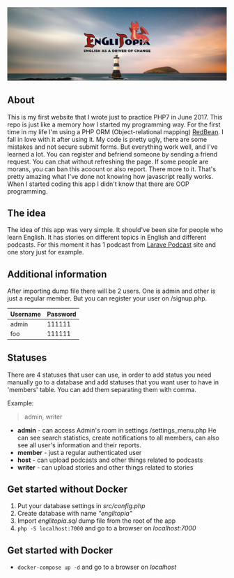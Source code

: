 <img src="https://raw.githubusercontent.com/SerhiiCho/englitopia/master/src/media/img/banner1.jpg" style="text-align:center">

## About

This is my first website that I wrote just to practice PHP7 in June 2017. This repo is just like a memory how I started my programming way. For the first time in my life I'm using a PHP ORM (Object-relational mapping) [RedBean](https://www.redbeanphp.com/index.php). I fall in love with it after using it. My code is pretty ugly, there are some mistakes and not secure submit forms. But everything work well, and I've learned a lot. You can register and befriend someone by sending a friend request. You can chat without refreshing the page. If some people are morans, you can ban this acoount or also report. There more to it. That's pretty amazing what I've done not knowing how javascript really works. When I started coding this app I didn't know that there are OOP programming.

## The idea

The idea of this app was very simple. It should've been site for people who learn English. It has stories on different topics in English and different podcasts. For this moment it has 1 podcast from [Larave Podcast](http://www.laravelpodcast.com) site and one story just for example.

## Additional information

After importing dump file there will be 2 users. One is admin and other is just a regular member. But you can register your user on /signup.php.

| Username | Password |
|----------|----------|
|  admin   |  111111  |
|   foo    |  111111  |

## Statuses

There are 4 statuses that user can use, in order to add status you need manually go to a database and add statuses that you want user to have in 'members' table. You can add them separating them with comma.

Example:
> admin, writer

* **admin** - can access Admin's room in settings /settings_menu.php He can see search statistics, create notifications to all members, can also see all user's information and their reports.
* **member** - just a regular authenticated user
* **host** - can upload podcasts and other things related to podcasts
* **writer** - can upload stories and other things related to stories

## Get started without Docker

1. Put your database settings in *src/config.php*
2. Create database with name *"englitopia"*
3. Import *englitopia.sql* dump file from the root of the app
4. `php -S localhost:7000` and go to a browser on *localhost:7000*

## Get started with Docker

* `docker-compose up -d` and go to a browser on *localhost*
